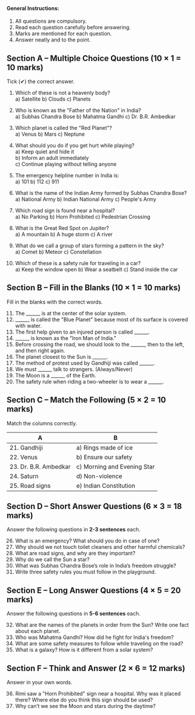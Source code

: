 #### **General Instructions:**  
1. All questions are compulsory.  
2. Read each question carefully before answering.  
3. Marks are mentioned for each question.  
4. Answer neatly and to the point.  
 
## **Section A – Multiple Choice Questions (10 × 1 = 10 marks)**  

Tick (✔) the correct answer.  

1. Which of these is not a heavenly body?  
   a) Satellite     b) Clouds     c) Planets  
   
2. Who is known as the "Father of the Nation" in India?  
   a) Subhas Chandra Bose     b) Mahatma Gandhi     c) Dr. B.R. Ambedkar  
   
3. Which planet is called the "Red Planet"?  
   a) Venus     b) Mars     c) Neptune  
   
4. What should you do if you get hurt while playing?  
   a) Keep quiet and hide it  
   b) Inform an adult immediately  
   c) Continue playing without telling anyone  
   
5. The emergency helpline number in India is:  
   a) 101     b) 112     c) 911  
   
6. What is the name of the Indian Army formed by Subhas Chandra Bose?  
   a) National Army     b) Indian National Army     c) People's Army  
   
7. Which road sign is found near a hospital?  
   a) No Parking     b) Horn Prohibited     c) Pedestrian Crossing  
   
8. What is the Great Red Spot on Jupiter?  
   a) A mountain     b) A huge storm     c) A river  
   
9. What do we call a group of stars forming a pattern in the sky?  
   a) Comet     b) Meteor     c) Constellation  
   
10. Which of these is a safety rule for traveling in a car?  
   a) Keep the window open     b) Wear a seatbelt     c) Stand inside the car  
 
## **Section B – Fill in the Blanks (10 × 1 = 10 marks)**  

Fill in the blanks with the correct words.  

11. The ______ is at the center of the solar system.  
12. ______ is called the "Blue Planet" because most of its surface is covered with water.  
13. The first help given to an injured person is called ______.  
14. ______ is known as the "Iron Man of India."  
15. Before crossing the road, we should look to the ______, then to the left, and then right again.  
16. The planet closest to the Sun is ______.  
17. The method of protest used by Gandhiji was called ______.  
18. We must ______ talk to strangers. (Always/Never)  
19. The Moon is a ______ of the Earth.  
20. The safety rule when riding a two-wheeler is to wear a ______.  
 
## **Section C – Match the Following (5 × 2 = 10 marks)**  

Match the columns correctly.  

| A | B |  
|---|---|  
| 21. Gandhiji | a) Rings made of ice |  
| 22. Venus | b) Ensure our safety |  
| 23. Dr. B.R. Ambedkar | c) Morning and Evening Star |  
| 24. Saturn | d) Non-violence |  
| 25. Road signs | e) Indian Constitution |  
 
## **Section D – Short Answer Questions (6 × 3 = 18 marks)**  

Answer the following questions in **2-3 sentences** each.  

26. What is an emergency? What should you do in case of one?  
27. Why should we not touch toilet cleaners and other harmful chemicals?  
28. What are road signs, and why are they important?  
29. Why do we call the Sun a star?  
30. What was Subhas Chandra Bose’s role in India’s freedom struggle?  
31. Write three safety rules you must follow in the playground.  
 
## **Section E – Long Answer Questions (4 × 5 = 20 marks)**  

Answer the following questions in **5-6 sentences** each.  

32. What are the names of the planets in order from the Sun? Write one fact about each planet.  
33. Who was Mahatma Gandhi? How did he fight for India's freedom?  
34. What are some safety measures to follow while traveling on the road?  
35. What is a galaxy? How is it different from a solar system?  
 
## **Section F – Think and Answer (2 × 6 = 12 marks)**  

Answer in your own words.  

36. Rimi saw a "Horn Prohibited" sign near a hospital. Why was it placed there? Where else do you think this sign should be used?  
37. Why can’t we see the Moon and stars during the daytime?  
